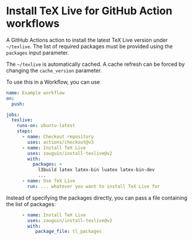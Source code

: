 # Install TeX Live for GitHub Action workflows

A GitHub Actions action to install the latest TeX Live version under `~/texlive`.
The list of required packages must be provided using the `packages` input parameter.

The `~/texlive` is automatically cached. A cache refresh can be forced by changing the `cache_version` parameter.

To use this in a Workflow, you can use

```yaml
name: Example workflow
on:
  push:

jobs:
  texlive:
    runs-on: ubuntu-latest
    steps:
      - name: Checkout repository
        uses: actions/checkout@v3
      - name: Install TeX Live
        uses: zauguin/install-texlive@v2
        with:
          packages: >
            l3build latex latex-bin luatex latex-bin-dev
            ...
      - name: Use TeX Live
        run: ... whatever you want to install TeX Live for
```

Instead of specifying the packages directly, you can pass a file containing the list of packages:

```yaml
      - name: Install TeX Live
        uses: zauguin/install-texlive@v2
        with:
           package_file: tl_packages
```
